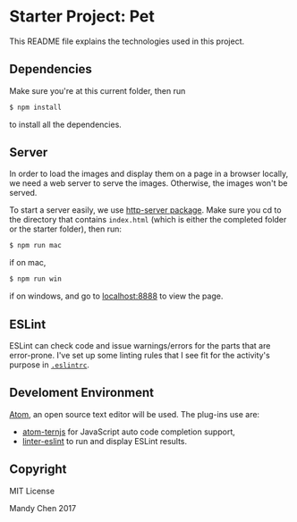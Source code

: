 # Starter Project: Pet

This README file explains the technologies used in this project.

## Dependencies

Make sure you're at this current folder, then run

```bash
$ npm install
```

to install all the dependencies.

## Server

In order to load the images and display them on a page in a browser locally, we need a web server to serve the images. Otherwise, the images won't be served.

To start a server easily, we use [http-server package](https://www.npmjs.com/package/http-server). Make sure you cd to the directory that contains `index.html` (which is either the completed folder or the starter folder), then run:

```bash
$ npm run mac
```

if on mac,

```bash
$ npm run win
```

if on windows, and go to [localhost:8888](localhost:8888) to view the page.

## ESLint

ESLint can check code and issue warnings/errors for the parts that are error-prone. I've set up some linting rules that I see fit for the activity's purpose in [`.eslintrc`](./.eslintrc).

## Develoment Environment

[Atom](https://atom.io/), an open source text editor will be used. The plug-ins use are:

- [atom-ternjs](https://atom.io/packages/atom-ternjs) for JavaScript auto code completion support,
- [linter-eslint](https://atom.io/packages/linter-eslint) to run and display ESLint results.


## Copyright

MIT License

Mandy Chen 2017
